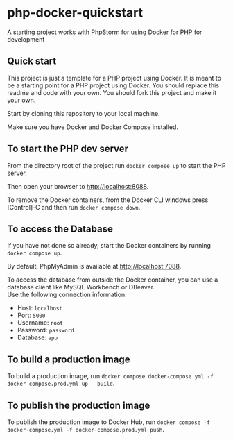 # php-docker-quickstart
A starting project works with PhpStorm for using Docker for PHP for 
development

## Quick start

This project is just a template for a PHP project using Docker. 
It is meant to be a starting point for a PHP project using Docker.
You should replace this readme and code with your own.
You should fork this project and make it your own.

Start by cloning this repository to your local machine.

Make sure you have Docker and Docker Compose installed.

## To start the PHP dev server

From the directory root of the project run `docker compose up` to 
start the PHP server.

Then open your browser to [http://localhost:8088](http://localhost:8088/).

To remove the Docker containers, from the Docker CLI windows press 
[Control]-C and then run `docker compose down`.

## To access the Database

If you have not done so already, start the Docker containers by running
`docker compose up`.

By default, PhpMyAdmin is available at 
[http://localhost:7088](http://localhost:7088/).

To access the database from outside the Docker container, you can use
a database client like MySQL Workbench or DBeaver.  
Use the following connection information:

- Host: `localhost`
- Port: `5000`
- Username: `root`
- Password: `password`
- Database: `app`

## To build a production image

To build a production image, run 
`docker compose docker-compose.yml -f docker-compose.prod.yml up --build`.

## To publish the production image

To publish the production image to Docker Hub, run 
`docker compose -f docker-compose.yml -f docker-compose.prod.yml push`.
